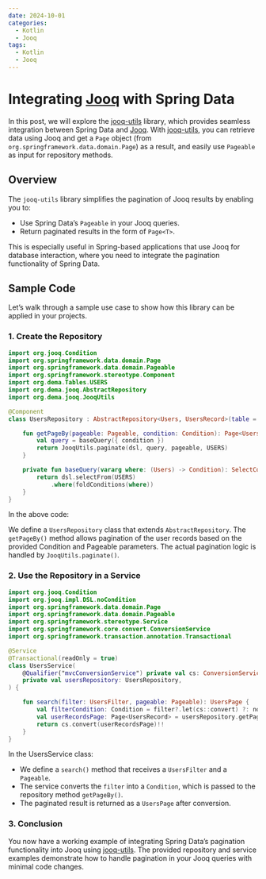 ```yaml
---
date: 2024-10-01
categories:
  - Kotlin
  - Jooq
tags:
  - Kotlin
  - Jooq
---
```


# Integrating [Jooq] with Spring Data

In this post, we will explore the [jooq-utils] library, which provides seamless integration between Spring Data and
[Jooq]. With [jooq-utils], you can retrieve data using Jooq and get a `Page` object (from
`org.springframework.data.domain.Page`) as a result, and easily use `Pageable` as input for repository methods.

<!-- more -->

## Overview

The `jooq-utils` library simplifies the pagination of Jooq results by enabling you to:

- Use Spring Data’s `Pageable` in your Jooq queries.
- Return paginated results in the form of `Page<T>`.

This is especially useful in Spring-based applications that use Jooq for database interaction, where you need to
integrate the pagination functionality of Spring Data.

## Sample Code

Let’s walk through a sample use case to show how this library can be applied in your projects.

### 1. Create the Repository

```kotlin
import org.jooq.Condition
import org.springframework.data.domain.Page
import org.springframework.data.domain.Pageable
import org.springframework.stereotype.Component
import org.dema.Tables.USERS
import org.dema.jooq.AbstractRepository
import org.dema.jooq.JooqUtils

@Component
class UsersRepository : AbstractRepository<Users, UsersRecord>(table = USERS) {

    fun getPageBy(pageable: Pageable, condition: Condition): Page<UsersRecord> {
        val query = baseQuery({ condition })
        return JooqUtils.paginate(dsl, query, pageable, USERS)
    }

    private fun baseQuery(vararg where: (Users) -> Condition): SelectConditionStep<UsersRecord> {
        return dsl.selectFrom(USERS)
            .where(foldConditions(where))
    }
}
```

In the above code:

We define a `UsersRepository` class that extends `AbstractRepository`.
The `getPageBy()` method allows pagination of the user records based on the provided Condition and Pageable parameters.
The actual pagination logic is handled by `JooqUtils.paginate()`.

### 2. Use the Repository in a Service

```kotlin
import org.jooq.Condition
import org.jooq.impl.DSL.noCondition
import org.springframework.data.domain.Page
import org.springframework.data.domain.Pageable
import org.springframework.stereotype.Service
import org.springframework.core.convert.ConversionService
import org.springframework.transaction.annotation.Transactional

@Service
@Transactional(readOnly = true)
class UsersService(
    @Qualifier("mvcConversionService") private val cs: ConversionService,
    private val usersRepository: UsersRepository,
) {

    fun search(filter: UsersFilter, pageable: Pageable): UsersPage {
        val filterCondition: Condition = filter?.let(cs::convert) ?: noCondition()
        val userRecordsPage: Page<UsersRecord> = usersRepository.getPageBy(pageable, filterCondition)
        return cs.convert(userRecordsPage)!!
    }
}
```

In the UsersService class:

* We define a `search()` method that receives a `UsersFilter` and a `Pageable`.
* The service converts the `filter` into a `Condition`, which is passed to the repository method `getPageBy()`.
* The paginated result is returned as a `UsersPage` after conversion.

### 3. Conclusion

You now have a working example of integrating Spring Data’s pagination functionality into Jooq using
[jooq-utils]. The provided repository and service examples demonstrate how to handle pagination in your Jooq queries
with minimal code changes.

[jooq-utils]: https://github.com/denis-markushin/common-libs/tree/main/jooq-utils
[jooq]: https://www.jooq.org/